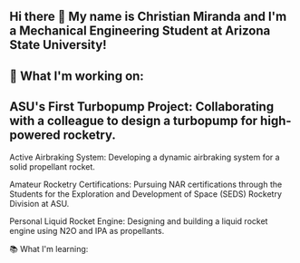 ## Hi there 👋 My name is Christian Miranda and I'm a Mechanical Engineering Student at Arizona State University!


## 🚀 What I'm working on:

## ASU's First Turbopump Project: Collaborating with a colleague to design a turbopump for high-powered rocketry.

Active Airbraking System: Developing a dynamic airbraking system for a solid propellant rocket.

Amateur Rocketry Certifications: Pursuing NAR certifications through the Students for the Exploration and Development of Space (SEDS) Rocketry Division at ASU.

Personal Liquid Rocket Engine: Designing and building a liquid rocket engine using N2O and IPA as propellants.

📚 What I'm learning:















<!--
**christianmiranda-ai/christianmiranda-ai** is a ✨ _special_ ✨ repository because its `README.md` (this file) appears on your GitHub profile.

Here are some ideas to get you started:

- 🔭 I’m currently working on ...
- 🌱 I’m currently learning ...
- 👯 I’m looking to collaborate on ...
- 🤔 I’m looking for help with ...
- 💬 Ask me about ...
- 📫 How to reach me: ...
- 😄 Pronouns: ...
- ⚡ Fun fact: ...
-->

